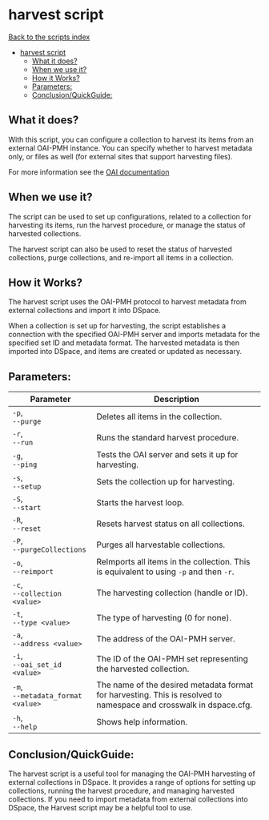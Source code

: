 # harvest script
[Back to the scripts index](index.md)
<!-- TOC -->
* [harvest script](#harvest-script)
  * [What it does?](#what-it-does)
  * [When we use it?](#when-we-use-it)
  * [How it Works?](#how-it-works)
  * [Parameters:](#parameters)
  * [Conclusion/QuickGuide:](#conclusionquickguide)
<!-- TOC -->
## What it does?

With this script, you can configure a collection to harvest its items from an external OAI-PMH instance. You can specify whether to harvest metadata only, or files as well (for external sites that support harvesting files).

For more information see the [OAI documentation](https://wiki.lyrasis.org/display/DSDOC7x/OAI) 

## When we use it?

The script can be used to set up configurations, related to a collection for harvesting its items, run the harvest procedure, or manage the status of
harvested collections.

The harvest script can also be used to reset the status of harvested collections, purge collections, and re-import all
items in a collection.

## How it Works?

The harvest script uses the OAI-PMH protocol to harvest metadata from external collections and import it into DSpace.

When a collection is set up for harvesting, the script establishes a connection with the specified OAI-PMH server and
imports metadata for the specified set ID and metadata format. The harvested metadata is then imported into DSpace, and
items are created or updated as necessary.

## Parameters:

| Parameter                              | Description                                                                                                        |
|----------------------------------------|--------------------------------------------------------------------------------------------------------------------|
| `-p`, <br/>`--purge`                   | Deletes all items in the collection.                                                                               |
| `-r`, <br/>`--run`                     | Runs the standard harvest procedure.                                                                               |
| `-g`, <br/>`--ping`                    | Tests the OAI server and sets it up for harvesting.                                                                |
| `-s`, <br/>`--setup`                   | Sets the collection up for harvesting.                                                                             |
| `-S`, <br/>`--start`                   | Starts the harvest loop.                                                                                           |
| `-R`, <br/>`--reset`                   | Resets harvest status on all collections.                                                                          |
| `-P`, <br/>`--purgeCollections`        | Purges all harvestable collections.                                                                                |
| `-o`, <br/>`--reimport`                | ReImports all items in the collection. This is equivalent to using `-p` and then `-r`.                             |
| `-c`, <br/>`--collection <value>`      | The harvesting collection (handle or ID).                                                                          |
| `-t`, <br/>`--type <value>`            | The type of harvesting (0 for none).                                                                               |
| `-a`, <br/>`--address <value>`         | The address of the OAI-PMH server.                                                                                 |
| `-i`, <br/>`--oai_set_id <value>`      | The ID of the OAI-PMH set representing the harvested collection.                                                   |
| `-m`, <br/>`--metadata_format <value>` | The name of the desired metadata format for harvesting. This is resolved to namespace and crosswalk in dspace.cfg. |
| `-h`, <br/>`--help`                    | Shows help information.                                                                                            |

## Conclusion/QuickGuide:

The harvest script is a useful tool for managing the OAI-PMH harvesting of external collections in DSpace. It provides a
range of options for setting up collections, running the harvest procedure, and managing harvested collections. If you
need to import metadata from external collections into DSpace, the Harvest script may be a helpful tool to use.

